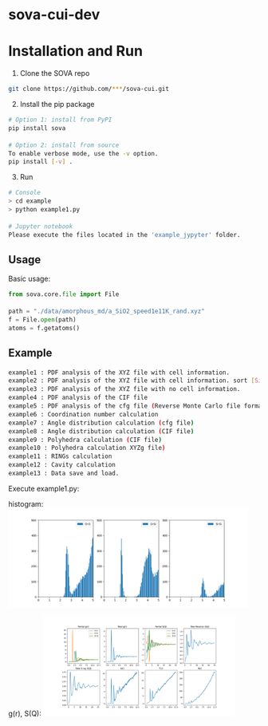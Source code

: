 # sova-cui-dev



# Installation and Run
1. Clone the SOVA repo

  ```sh
  git clone https://github.com/***/sova-cui.git
  ```

2. Install the pip package    
  ```sh
  # Option 1: install from PyPI
  pip install sova
  
  # Option 2: install from source
  To enable verbose mode, use the -v option.
  pip install [-v] .
  ```
3. Run
  ```sh
  # Console
  > cd example
  > python example1.py
  
  # Jupyter notebook
  Please execute the files located in the 'example_jypyter' folder.
  ```    
  
## Usage

Basic usage:

```python
from sova.core.file import File

path = "./data/amorphous_md/a_SiO2_speed1e11K_rand.xyz"
f = File.open(path)
atoms = f.getatoms()
```

## Example
```sh
example1 : PDF analysis of the XYZ file with cell information.
example2 : PDF analysis of the XYZ file with cell information. sort [Si,O]
example3 : PDF analysis of the XYZ file with no cell information.
example4 : PDF analysis of the CIF file
example5 : PDF analysis of the cfg file (Reverse Monte Carlo file format)
example6 : Coordination number calculation
example7 : Angle distribution calculation (cfg file)
example8 : Angle distribution calculation (CIF file)
example9 : Polyhedra calculation (CIF file)
example10 : Polyhedra calculation XYZg file)
example11 : RINGs calculation
example12 : Cavity calculation
example13 : Data save and load.
``` 

Execute example1.py:

histogram:
<img src="docs/Figure_1_1.png" height=200 />

g(r), S(Q):
<img src="docs/Figure_1_2.png" height=200 />
